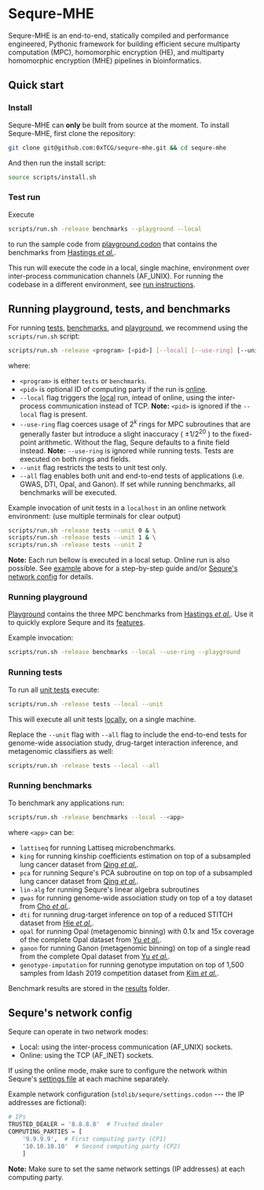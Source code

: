 # Sequre-MHE

Sequre-MHE is an end-to-end, statically compiled and performance engineered, Pythonic framework for building efficient secure multiparty computation (MPC), homomorphic encryption (HE), and multiparty homomorphic encryption (MHE) pipelines in bioinformatics.

## Quick start

### Install

Sequre-MHE can **only** be built from source at the moment.
To install Sequre-MHE, first clone the repository:
```bash
git clone git@github.com:0xTCG/sequre-mhe.git && cd sequre-mhe
```
And then run the install script:
```bash
source scripts/install.sh
```

### Test run

Execute
```bash
scripts/run.sh -release benchmarks --playground --local
```
to run the sample code from [playground.codon](playground.codon) that contains the benchmarks from [Hastings _et al._](https://github.com/MPC-SoK/frameworks).

This run will execute the code in a local, single machine, environment over inter-process communication channels (AF_UNIX). For running the codebase in a different environment, see [run instructions](#run-instructions).

## Running playground, tests, and benchmarks

For running [tests](#running-tests), [benchmarks](#running-benchmarks), and [playground](#running-playground), we recommend using the `scripts/run.sh` script:
```bash
scripts/run.sh -release <program> [<pid>] [--local] [--use-ring] [--unit | --all]
```
where:
- `<program>` is either `tests` or `benchmarks`.
- `<pid>` is optional ID of computing party if the run is [online](#sequres-network-config).
- `--local` flag triggers the [local](#sequres-network-config) run, intead of online, using the inter-process communication instead of TCP. **Note:** `<pid>` is ignored if the `--local` flag is present.
- `--use-ring` flag coerces usage of $2^k$ rings for MPC subroutines that are generally faster but introduce a slight inaccuracy ( $\pm 1/2^{20}$ ) to the fixed-point arithmetic. Without the flag, Sequre defaults to a finite field instead. **Note:** `--use-ring` is ignored while running tests. Tests are executed on both rings and fields.
- `--unit` flag restricts the tests to unit test only.
- `--all` flag enables both unit and end-to-end tests of applications (i.e. GWAS, DTI, Opal, and Ganon). If set while running benchmarks, all benchmarks will be executed.

Example invocation of unit tests in a `localhost` in an online network environment: (use multiple terminals for clear output)
```bash
scripts/run.sh -release tests --unit 0 & \
scripts/run.sh -release tests --unit 1 & \
scripts/run.sh -release tests --unit 2
```

**Note:** Each run bellow is executed in a local setup. Online run is also possible. See [example](#online-run) above for a step-by-step guide and/or [Sequre's network config](#sequres-network-config) for details.

### Running playground

[Playground](playground.codon) contains the three MPC benchmarks from [Hastings _et al._](https://github.com/MPC-SoK/frameworks).
Use it to quickly explore Sequre and its [features](https://github.com/0xTCG/sequre/discussions/2).

Example invocation:
```bash
scripts/run.sh -release benchmarks --local --use-ring --playground
```

### Running tests

To run all [unit tests](tests/unit_tests) execute:
```bash
scripts/run.sh -release tests --local --unit
```

This will execute all unit tests [locally](#sequres-network-config), on a single machine.

Replace the `--unit` flag with `--all` flag to include the end-to-end tests for genome-wide association study, drug-target interaction inference, and metagenomic classifiers as well:
```bash
scripts/run.sh -release tests --local --all
```

### Running benchmarks

To benchmark any applications run:
```bash
scripts/run.sh -release benchmarks --local --<app>
```
where `<app>` can be:
- `lattiseq` for running Lattiseq microbenchmarks.
- `king` for running kinship coefficients estimation on top of a subsampled lung cancer dataset from [Qing _et al._](https://www.nature.com/articles/ng.2456).
- `pca` for running Sequre's PCA subroutine on top on top of a subsampled lung cancer dataset from [Qing _et al._](https://www.nature.com/articles/ng.2456).
- `lin-alg` for running Sequre's linear algebra subroutines
- `gwas` for running genome-wide association study on top of a toy dataset from [Cho _et al._](https://github.com/hhcho/secure-gwas).
- `dti` for running drug-target inference on top of a reduced STITCH dataset from [Hie _et al._](https://github.com/brianhie/secure-dti).
- `opal` for running Opal (metagenomic binning) with 0.1x and 15x coverage of the complete Opal dataset from [Yu _et al._](https://github.com/yunwilliamyu/opal).
- `ganon`  for running Ganon (metagenomic binning) on top of a single read from the complete Opal dataset from [Yu _et al._](https://github.com/yunwilliamyu/opal).
- `genotype-imputation` for running genotype imputation on top of 1,500 samples from Idash 2019 competition dataset from [Kim _et al._](https://www.sciencedirect.com/science/article/pii/S240547122100288X).

Benchmark results are stored in the [results](results) folder.

## Sequre's network config

Sequre can operate in two network modes:
- Local: using the inter-process communication (AF_UNIX) sockets.
- Online: using the TCP (AF_INET) sockets.

If using the online mode, make sure to configure the network within Sequre's [settings file](stdlib/sequre/settings.codon) at each machine separately.

Example network configuration (`stdlib/sequre/settings.codon` --- the IP addresses are fictional):
```python
# IPs
TRUSTED_DEALER = '8.8.8.8'  # Trusted dealer
COMPUTING_PARTIES = [
    '9.9.9.9',  # First computing party (CP1)
    '10.10.10.10'  # Second computing party (CP2)
    ]
```

**Note:** Make sure to set the same network settings (IP addresses) at each computing party.
